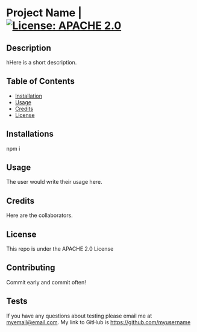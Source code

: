 # Project Name | [![License: APACHE 2.0](https://img.shields.io/badge/License-APACHE_2.0-blue.svg)](https://opensource.org/licenses/APACHE_2.0)


## Description

hHere is a short description.

## Table of Contents

* [Installation](#installation)
* [Usage](#usage)
* [Credits](#credits)
* [License](#license)

## Installations

npm i

## Usage

The user would write their usage here.

## Credits

Here are the collaborators.

## License

This repo is under the APACHE 2.0 License

## Contributing

Commit early and commit often!

## Tests

If you have any questions about testing please email me at myemail@email.com. My link to GitHub is https://github.com/myusername



